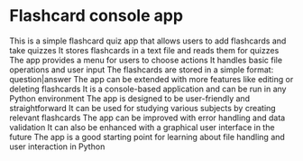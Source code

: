 # Flashcard console app
 This is a simple flashcard quiz app that allows users to add flashcards and take quizzes
 It stores flashcards in a text file and reads them for quizzes
 The app provides a menu for users to choose actions
 It handles basic file operations and user input
 The flashcards are stored in a simple format: question|answer
 The app can be extended with more features like editing or deleting flashcards
 It is a console-based application and can be run in any Python environment
 The app is designed to be user-friendly and straightforward
 It can be used for studying various subjects by creating relevant flashcards
 The app can be improved with error handling and data validation
 It can also be enhanced with a graphical user interface in the future
The app is a good starting point for learning about file handling and user interaction in Python